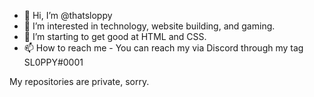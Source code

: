 - 👋 Hi, I’m @thatsloppy
- 👀 I’m interested in technology, website building, and gaming.
- 🌱 I’m starting to get good at HTML and CSS.
- 📫 How to reach me - You can reach my via Discord through my tag SL0PPY#0001

My repositories are private, sorry.
